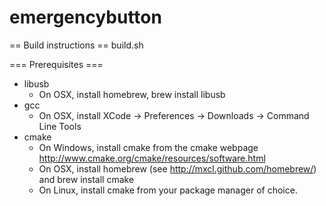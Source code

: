 emergencybutton
===============

== Build instructions ==
build.sh

=== Prerequisites ===
  * libusb
    * On OSX, install homebrew, brew install libusb
  * gcc
    * On OSX, install XCode -> Preferences -> Downloads -> Command Line Tools
  * cmake
    * On Windows, install cmake from the cmake webpage <http://www.cmake.org/cmake/resources/software.html>
    * On OSX, install homebrew (see <http://mxcl.github.com/homebrew/>) and brew install cmake
    * On Linux, install cmake from your package manager of choice.

